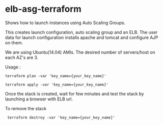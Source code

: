 # elb-asg-terraform


Shows how to launch instances using Auto Scaling Groups.

This creates launch configuration, auto scaling group and an ELB. The user data for launch configuration installs apache and tomcat and configure AJP on them.

We are using Ubuntu(14.04) AMIs.
The desired number of servers/host on each AZ's are 3.

Usage :

```
terraform plan -var 'key_name={your_key_name}'
```

```
terraform apply -var 'key_name={your_key_name}'
```

Once the stack is created, wait for few minutes and test the stack by launching a browser with ELB url.

To remove the stack

```
 terraform destroy -var 'key_name={your_key_name}'
```
